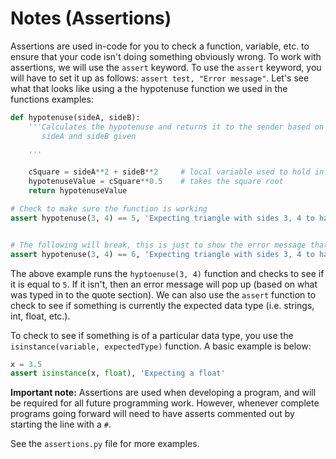 # Notes (Assertions)

Assertions are used in-code for you to check a function, variable, etc. to ensure that your code isn't doing something obviously wrong.  To work with assertions, we will use the ```assert``` keyword.  To use the ```assert``` keyword, you will have to set it up as follows: ```assert test, "Error message"```.  Let's see what that looks like using a the hypotenuse function we used in the functions examples:

```python
def hypotenuse(sideA, sideB):
    '''Calculates the hypotenuse and returns it to the sender based on
       sideA and sideB given

    '''

    cSquare = sideA**2 + sideB**2	  # local variable used to hold information
    hypotenuseValue = cSquare**0.5 	  # takes the square root
    return hypotenuseValue

# Check to make sure the function is working
assert hypotenuse(3, 4) == 5, 'Expecting triangle with sides 3, 4 to have a hyp of 5'


# The following will break, this is just to show the error message that could pop up
assert hypotenuse(3, 4) == 6, 'Expecting triangle with sides 3, 4 to have a hyp of 5'

```

The above example runs the ```hyptoenuse(3, 4)``` function and checks to see if it is equal to ```5```.  If it isn't, then an error message will pop up (based on what was typed in to the quote section).  We can also use the ```assert``` function to check to see if something is currently the expected data type (i.e. strings, int, float, etc.).

To check to see if something is of a particular data type, you use the ```isinstance(variable, expectedType)``` function. A basic example is below:

```python
x = 3.5
assert isinstance(x, float), 'Expecting a float'
```

**Important note:** Assertions are used when developing a program, and will be required for all future programming work.  However, whenever complete programs going forward will need to have asserts commented out by starting the line with a ```#```. 

See the ```assertions.py``` file for more examples.

